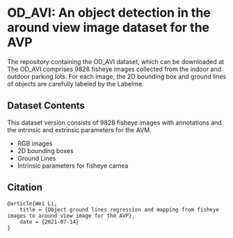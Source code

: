 # OD_AVI: An object detection in the around view image dataset for the AVP 
The repository containing the OD_AVI dataset, which can be downloaded at 
The OD_AVI comprises 9828 fisheye images collected from the indoor and outdoor parking lots. For each image, the 2D bounding box and ground lines of objects are carefully labeled by the Labelme.

## Dataset Contents
This dataset version consists of 9828 fisheye images with annotations and the intrinsic and extrinsic parameters for the AVM. 
 * RGB images
 * 2D bounding boxes
 * Ground Lines
 * Intrinsic parameters for fisheye camea


## Citation
```
@article{Wei Li,
	title = {Object ground lines regression and mapping from fisheye images to around view image for the AVP},
	date = {2021-07-14}
}

```
